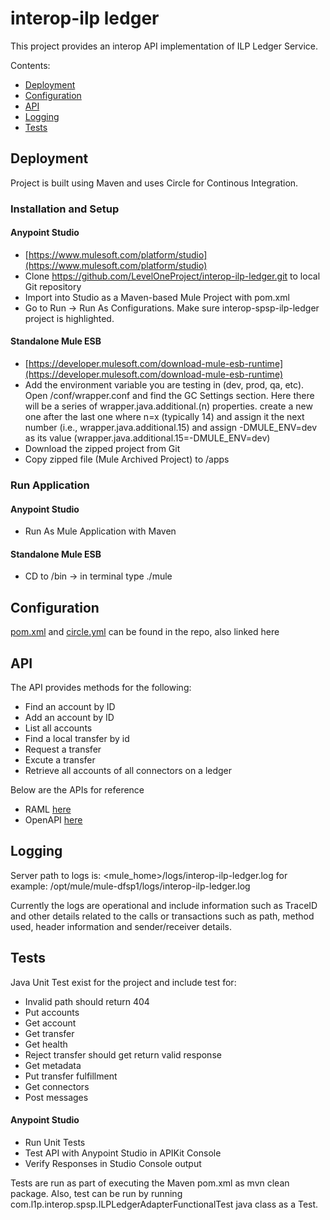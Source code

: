 # interop-ilp ledger
This project provides an interop API implementation of ILP Ledger Service.

Contents:

- [Deployment](#deployment)
- [Configuration](#configuration)
- [API](#api)
- [Logging](#logging)
- [Tests](#tests)

## Deployment

Project is built using Maven and uses Circle for Continous Integration.

### Installation and Setup

#### Anypoint Studio
* [https://www.mulesoft.com/platform/studio](https://www.mulesoft.com/platform/studio)
* Clone https://github.com/LevelOneProject/interop-ilp-ledger.git to local Git repository
* Import into Studio as a Maven-based Mule Project with pom.xml
* Go to Run -> Run As Configurations.  Make sure interop-spsp-ilp-ledger project is highlighted.

#### Standalone Mule ESB
* [https://developer.mulesoft.com/download-mule-esb-runtime](https://developer.mulesoft.com/download-mule-esb-runtime)
* Add the environment variable you are testing in (dev, prod, qa, etc).  Open <Mule Installation Directory>/conf/wrapper.conf and find the GC Settings section.  Here there will be a series of wrapper.java.additional.(n) properties.  create a new one after the last one where n=x (typically 14) and assign it the next number (i.e., wrapper.java.additional.15) and assign -DMULE_ENV=dev as its value (wrapper.java.additional.15=-DMULE_ENV=dev)
* Download the zipped project from Git
* Copy zipped file (Mule Archived Project) to <Mule Installation Directory>/apps

### Run Application

#### Anypoint Studio
* Run As Mule Application with Maven

#### Standalone Mule ESB
* CD to <Mule Installation Directory>/bin -> in terminal type ./mule

## Configuration

[pom.xml](./pom.xml) and [circle.yml](./circle.yml) can be found in the repo, also linked here

## API

The API provides methods for the following:
* Find an account by ID 
* Add an account by ID
* List all accounts
* Find a local transfer by id
* Request a transfer
* Excute a transfer
* Retrieve all accounts of all connectors on a ledger

Below are the APIs for reference
* RAML [here](./src/main/api/ilp-ledger-adapter.raml)
* OpenAPI [here](./src/main/resources/documentation/dist/ilp-ledger.yaml)

## Logging

Server path to logs is: <mule_home>/logs/interop-ilp-ledger.log for example: /opt/mule/mule-dfsp1/logs/interop-ilp-ledger.log

Currently the logs are operational and include information such as TraceID and other details related to the calls or transactions such as path, method used, header information and sender/receiver details.

## Tests

Java Unit Test exist for the project and include test for:

* Invalid path should return 404
* Put accounts
* Get account
* Get transfer
* Get health
* Reject transfer should get return valid response
* Get metadata
* Put transfer fulfillment
* Get connectors
* Post messages

#### Anypoint Studio
* Run Unit Tests
* Test API with Anypoint Studio in APIKit Console
* Verify Responses in Studio Console output

Tests are run as part of executing the Maven pom.xml as mvn clean package. Also, test can be run by running com.l1p.interop.spsp.ILPLedgerAdapterFunctionalTest java class as a Test.